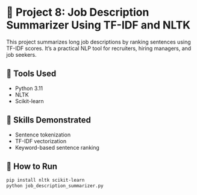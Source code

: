 # 📝 Project 8: Job Description Summarizer Using TF-IDF and NLTK

This project summarizes long job descriptions by ranking sentences using TF-IDF scores. It’s a practical NLP tool for recruiters, hiring managers, and job seekers.

## 🔧 Tools Used
- Python 3.11
- NLTK
- Scikit-learn

## 🧠 Skills Demonstrated
- Sentence tokenization
- TF-IDF vectorization
- Keyword-based sentence ranking

## 🚀 How to Run
```bash
pip install nltk scikit-learn
python job_description_summarizer.py